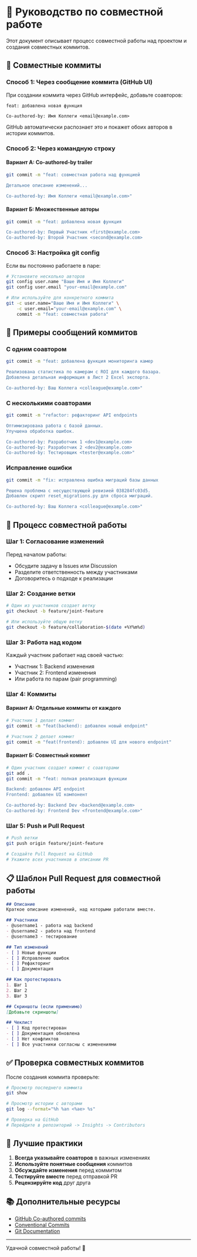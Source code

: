 # 👥 Руководство по совместной работе

Этот документ описывает процесс совместной работы над проектом и создания совместных коммитов.

## 🤝 Совместные коммиты

### Способ 1: Через сообщение коммита (GitHub UI)

При создании коммита через GitHub интерфейс, добавьте соавторов:

```
feat: добавлена новая функция

Co-authored-by: Имя Коллеги <email@example.com>
```

GitHub автоматически распознает это и покажет обоих авторов в истории коммитов.

### Способ 2: Через командную строку

#### Вариант А: Co-authored-by trailer

```bash
git commit -m "feat: совместная работа над функцией

Детальное описание изменений...

Co-authored-by: Имя Коллеги <email@example.com>"
```

#### Вариант Б: Множественные авторы

```bash
git commit -m "feat: добавлена новая функция

Co-authored-by: Первый Участник <first@example.com>
Co-authored-by: Второй Участник <second@example.com>
```

### Способ 3: Настройка git config

Если вы постоянно работаете в паре:

```bash
# Установите несколько авторов
git config user.name "Ваше Имя и Имя Коллеги"
git config user.email "your-email@example.com"

# Или используйте для конкретного коммита
git -c user.name="Ваше Имя и Имя Коллеги" \
    -c user.email="your-email@example.com" \
    commit -m "feat: совместная работа"
```

## 📝 Примеры сообщений коммитов

### С одним соавтором

```bash
git commit -m "feat: добавлена функция мониторинга камер

Реализована статистика по камерам с ROI для каждого базара.
Добавлена детальная информация в Лист 2 Excel экспорта.

Co-authored-by: Ваш Коллега <colleague@example.com>"
```

### С несколькими соавторами

```bash
git commit -m "refactor: рефакторинг API endpoints

Оптимизирована работа с базой данных.
Улучшена обработка ошибок.

Co-authored-by: Разработчик 1 <dev1@example.com>
Co-authored-by: Разработчик 2 <dev2@example.com>
Co-authored-by: Тестировщик <tester@example.com>"
```

### Исправление ошибки

```bash
git commit -m "fix: исправлена ошибка миграций базы данных

Решена проблема с несуществующей ревизией 038284fc03d5.
Добавлен скрипт reset_migrations.py для сброса миграций.

Co-authored-by: Ваш Коллега <colleague@example.com>"
```

## 🔄 Процесс совместной работы

### Шаг 1: Согласование изменений

Перед началом работы:
- Обсудите задачу в Issues или Discussion
- Разделите ответственность между участниками
- Договоритесь о подходе к реализации

### Шаг 2: Создание ветки

```bash
# Один из участников создает ветку
git checkout -b feature/joint-feature

# Или используйте общую ветку
git checkout -b feature/collaboration-$(date +%Y%m%d)
```

### Шаг 3: Работа над кодом

Каждый участник работает над своей частью:
- Участник 1: Backend изменения
- Участник 2: Frontend изменения
- Или работа по парам (pair programming)

### Шаг 4: Коммиты

#### Вариант А: Отдельные коммиты от каждого

```bash
# Участник 1 делает коммит
git commit -m "feat(backend): добавлен новый endpoint"

# Участник 2 делает коммит
git commit -m "feat(frontend): добавлен UI для нового endpoint"
```

#### Вариант Б: Совместный коммит

```bash
# Один участник создает коммит с соавторами
git add .
git commit -m "feat: полная реализация функции

Backend: добавлен API endpoint
Frontend: добавлен UI компонент

Co-authored-by: Backend Dev <backend@example.com>
Co-authored-by: Frontend Dev <frontend@example.com>"
```

### Шаг 5: Push и Pull Request

```bash
# Push ветки
git push origin feature/joint-feature

# Создайте Pull Request на GitHub
# Укажите всех участников в описании PR
```

## 📋 Шаблон Pull Request для совместной работы

```markdown
## Описание
Краткое описание изменений, над которыми работали вместе.

## Участники
- @username1 - работа над backend
- @username2 - работа над frontend
- @username3 - тестирование

## Тип изменений
- [ ] Новые функции
- [ ] Исправление ошибок
- [ ] Рефакторинг
- [ ] Документация

## Как протестировать
1. Шаг 1
2. Шаг 2
3. Шаг 3

## Скриншоты (если применимо)
[Добавьте скриншоты]

## Чеклист
- [ ] Код протестирован
- [ ] Документация обновлена
- [ ] Нет конфликтов
- [ ] Все участники согласны с изменениями
```

## ✅ Проверка совместных коммитов

После создания коммита проверьте:

```bash
# Просмотр последнего коммита
git show

# Просмотр истории с авторами
git log --format="%h %an <%ae> %s"

# Проверка на GitHub
# Перейдите в репозиторий -> Insights -> Contributors
```

## 🎯 Лучшие практики

1. **Всегда указывайте соавторов** в важных изменениях
2. **Используйте понятные сообщения** коммитов
3. **Обсуждайте изменения** перед коммитом
4. **Тестируйте вместе** перед отправкой PR
5. **Рецензируйте код** друг друга

## 📚 Дополнительные ресурсы

- [GitHub Co-authored commits](https://github.blog/2018-01-29-commit-together-with-co-authors/)
- [Conventional Commits](https://www.conventionalcommits.org/)
- [Git Documentation](https://git-scm.com/doc)

---

Удачной совместной работы! 🚀

